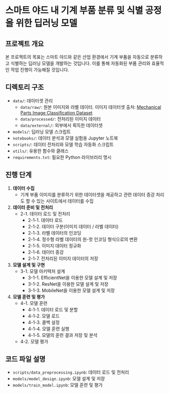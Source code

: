 
# 스마트 야드 내 기계 부품 분류 및 식별 공정을 위한 딥러닝 모델

## 프로젝트 개요
본 프로젝트의 목표는 스마트 야드와 같은 산업 환경에서 기계 부품을 자동으로 분류하고 식별하는 딥러닝 모델을 개발하는 것입니다. 이를 통해 자동화된 부품 관리와 효율적인 작업 진행이 가능해질 것입니다.

## 디렉토리 구조
- `data/`: 데이터셋 관리
  - `data/raw/`: 원본 이미지와 라벨 데이터. 이미지 데이터셋 출처: [Mechanical Parts Image Classification Dataset](https://images.cv/dataset/mechanical-parts-image-classification-dataset)
  - `data/processed/`: 전처리된 이미지 데이터
  - `data/external/`: 외부에서 획득한 데이터셋
- `models/`: 딥러닝 모델 스크립트
- `notebooks/`: 데이터 분석과 모델 실험용 Jupyter 노트북
- `scripts/`: 데이터 전처리와 모델 학습 자동화 스크립트
- `utils/`: 유용한 함수와 클래스
- `requirements.txt`: 필요한 Python 라이브러리 명시

## 진행 단계
1. **데이터 수집**
   - 기계 부품 이미지를 분류하기 위한 데이터셋을 제공하고 관련 데이터 증강 처리도 할 수 있는 사이트에서 데이터를 수집
2. **데이터 준비 및 전처리**
   - 2-1. 데이터 로드 및 전처리
      - 2-1-1. 데이터 로드
      - 2-1-2. 데이터 구분(이미지 데이터 / 라벨 데이터)
      - 2-1-3. 라벨 데이터의 인코딩
      - 2-1-4. 정수형 라벨 데이터의 원-핫 인코딩 형식으로의 변환
      - 2-1-5. 이미지 데이터 정규화
      - 2-1-6. 데이터 증강
      - 2-1-7. 전처리된 이미지 데이터의 저장
3. **모델 설계 및 구현**
   - 3-1. 모델 아키텍처 설계
      - 3-1-1. EfficientNet을 이용한 모델 설계 및 저장
      - 3-1-2. ResNet을 이용한 모델 설계 및 저장
      - 3-1-3. MobileNet을 이용한 모델 설계 및 저장
4. **모델 훈련 및 평가**
   - 4-1. 모델 훈련
      - 4-1-1. 데이터 로드 및 분할
      - 4-1-2. 모델 로드
      - 4-1-3. 콜백 설정
      - 4-1-4. 모델 훈련 실행
      - 4-1-5. 모델의 훈련 결과 저장 및 분석
   - 4-2. 모델 평가

## 코드 파일 설명
- `scripts/data_preprocessing.ipynb`: 데이터 로드 및 전처리
- `models/model_design.ipynb`: 모델 설계 및 저장
- `models/train_model.ipynb`: 모델 훈련 및 평가
